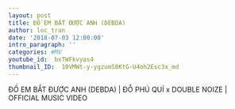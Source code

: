 ```yaml
---
layout: post
title: ĐỐ EM BẮT ĐƯỢC ANH (DEBDA)
author: loc_tran
date: '2018-07-03 12:00:00'
intro_paragraph: ''
categories: #MV
youtube_id:  bxTWFkvyas4
thumbnail_ID:  10VMWt-y-ygzumS8KtG-U4oh2Esc3x_md
---
```

ĐỐ EM BẮT ĐƯỢC ANH (DEBDA) | ĐỖ PHÚ QUÍ x DOUBLE NOIZE | OFFICIAL MUSIC VIDEO
